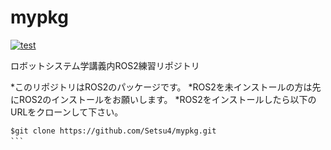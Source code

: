 # mypkg

[![test](https://github.com/Setsu4/mypkg/actions/workflows/test.yml/badge.svg)](https://github.com/Setsu4/mypkg/actions/workflows/test.yml)

ロボットシステム学講義内ROS2練習リポジトリ

*このリポジトリはROS2のパッケージです。
*ROS2を未インストールの方は先にROS2のインストールをお願いします。
*ROS2をインストールしたら以下のURLをクローンして下さい。
```
$git clone https://github.com/Setsu4/mypkg.git
```　
